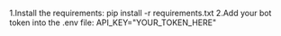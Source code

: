 1.Install the requirements:
pip install -r requirements.txt
2.Add your bot token into the .env file:
API_KEY="YOUR_TOKEN_HERE"
